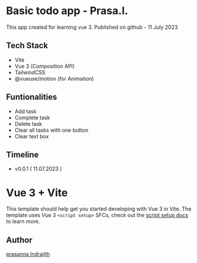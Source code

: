 # Basic todo app - Prasa.I.

This app created for learning vue 3. Published on github - 11 July 2023

## Tech Stack

- Vite
- Vue 3 (Composition API)
- TailwindCSS
- @vueuse/motion (for Animation)

## Funtionalities

- Add task
- Complete task
- Delete task
- Clear all tasks with one button
- Clear text box

## Timeline

- v0.0.1 ( 11.07.2023 )

##

# Vue 3 + Vite

This template should help get you started developing with Vue 3 in Vite. The template uses Vue 3 `<script setup>` SFCs, check out the [script setup docs](https://v3.vuejs.org/api/sfc-script-setup.html#sfc-script-setup) to learn more.

## Author

[prasanna Indrajith](https://github.com/Prasanna-Indrajith)
